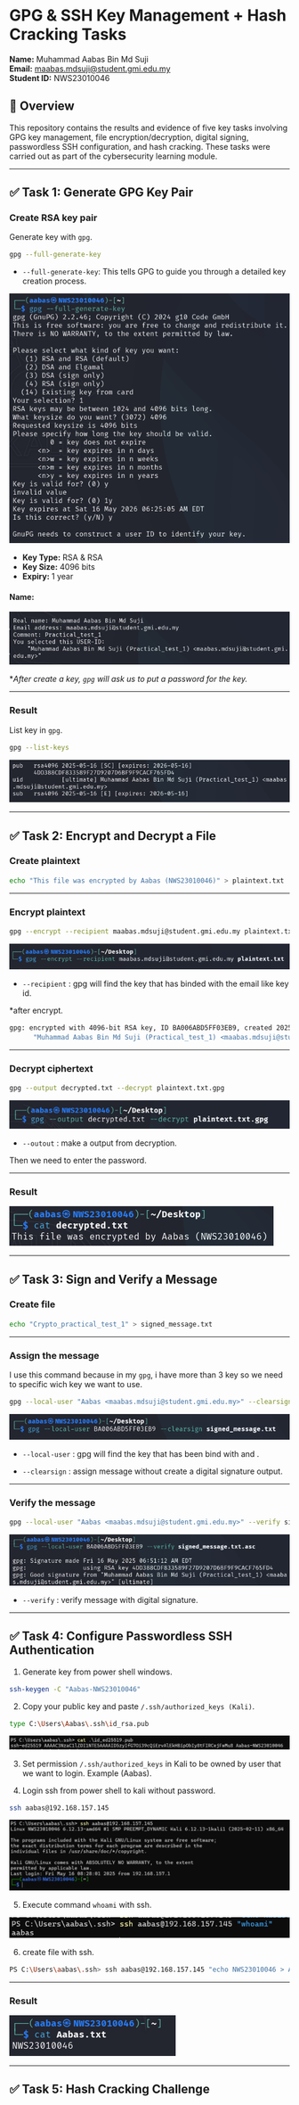 # GPG & SSH Key Management + Hash Cracking Tasks

**Name:** Muhammad Aabas Bin Md Suji  
**Email:** maabas.mdsuji@student.gmi.edu.my  
**Student ID:** NWS23010046  

## 📌 Overview

This repository contains the results and evidence of five key tasks involving GPG key management, file encryption/decryption, digital signing, passwordless SSH configuration, and hash cracking. These tasks were carried out as part of the cybersecurity learning module.

---

## ✅ Task 1: Generate GPG Key Pair

### Create RSA key pair 

Generate key with `gpg`.

```bash
gpg --full-generate-key
```

- `--full-generate-key`: This tells GPG to guide you through a detailed key creation process.

![alt text](screenshot/Task_1/create_key.png)

- **Key Type:** RSA & RSA  
- **Key Size:** 4096 bits  
- **Expiry:** 1 year

#### Name:

![alt text](screenshot/Task_1/name_key.png)

**After create a key, `gpg` will ask us to put a password for the key.*

---

### Result

List key in `gpg`.

```bash
gpg --list-keys
```

![alt text](screenshot/Task_1/list_key.png)

---

## ✅ Task 2: Encrypt and Decrypt a File


### Create plaintext

```bash
echo "This file was encrypted by Aabas (NWS23010046)" > plaintext.txt
```

---

### Encrypt plaintext

```bash
gpg --encrypt --recipient maabas.mdsuji@student.gmi.edu.my plaintext.txt
```

![alt text](screenshot/Task_2/encrypt.png)

- `--recipient` : gpg will find the key that has binded with the email like key id.

*after encrypt.

```bash
gpg: encrypted with 4096-bit RSA key, ID BA006ABD5FF03EB9, created 2025-05-16
      "Muhammad Aabas Bin Md Suji (Practical_test_1) <maabas.mdsuji@student.gmi.edu.my>"
```

---

### Decrypt ciphertext

```bash
gpg --output decrypted.txt --decrypt plaintext.txt.gpg
```

![alt text](screenshot/Task_2/decrypt.png)

- `--outout` : make a output from decryption.

Then we need to enter the password.

---

### Result

![alt text](screenshot/Task_2/output.png)

---

## ✅ Task 3: Sign and Verify a Message

### Create file 

```bash
echo "Crypto_practical_test_1" > signed_message.txt
```

---

### Assign the message

I use this command because in my `gpg`, i have more than 3 key so we need to specific wich key we want to use.

```bash
gpg --local-user "Aabas <maabas.mdsuji@student.gmi.edu.my>" --clearsign signed_message.txt
```

![alt text](screenshot/Task_3/assign.png)

- `--local-user` : gpg will find the key that has been bind with <name> and <email>.

- `--clearsign` : assign message without create a digital signature output.

---

### Verify the message

```bash
gpg --local-user "Aabas <maabas.mdsuji@student.gmi.edu.my>" --verify signed_message.txt
```

![alt text](screenshot/Task_3/verify.png)

- `--verify` : verify message with digital signature.

---

## ✅ Task 4: Configure Passwordless SSH Authentication

1. Generate key from power shell windows.

```bash
ssh-keygen -C "Aabas-NWS23010046"
```


2. Copy your public key and paste `/.ssh/authorized_keys (Kali)`.

```bash
type C:\Users\Aabas\.ssh\id_rsa.pub
```


![!\[alt text\](image.png)](screenshot/Task_4/pub_key.png)

3. Set permission `/.ssh/authorized_keys` in Kali to be owned by user that we want to login. Example (Aabas).


4. Login ssh from power shell to kali without password.

```bash
ssh aabas@192.168.157.145
```

![-](screenshot/Task_4/login.png)


5. Execute command `whoami` with ssh.

![-](screenshot/Task_4/whoami.png)


6. create file with ssh.

```bash
PS C:\Users\aabas\.ssh> ssh aabas@192.168.157.145 "echo NWS23010046 > Aabas.txt"
```

---

### Result

![-](screenshot/Task_4/result.png)

---

## ✅ Task 5: Hash Cracking Challenge

